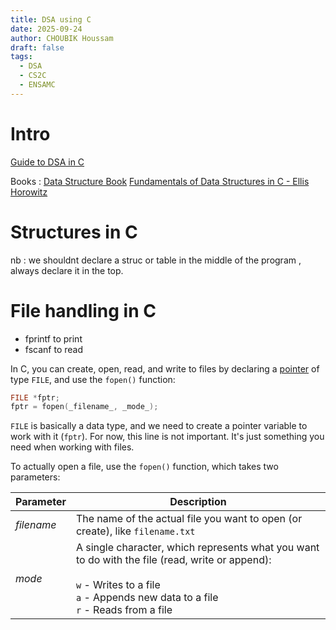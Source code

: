 ```yaml
---
title: DSA using C
date: 2025-09-24
author: CHOUBIK Houssam
draft: false
tags:
  - DSA
  - CS2C
  - ENSAMC
---
```


# Intro

[Guide to DSA in C](https://www.geeksforgeeks.org/c/learn-dsa-in-c/)

Books :
[Data Structure Book](https://gnindia.dronacharya.info/IT/3rdSem/Downloads/DataStructure/Books/DATA-STRUCTURE-BOOK-3.pdf)
[Fundamentals of Data Structures in C - Ellis Horowitz](https://mrce.in/ebooks/Fundamentals-of-Data-Structures-in-C-Ellis-Horowitz-Sartaj-Sahni-etc.-.pdf)


# Structures in C

nb : we shouldnt declare a struc or table in the middle of the program , always declare it in the top.


# File handling in C

- fprintf to print
- fscanf to read

In C, you can create, open, read, and write to files by declaring a [pointer](https://www.w3schools.com/c/c_pointers.php) of type `FILE`, and use the `fopen()` function:

```c
FILE *fptr;  
fptr = fopen(_filename_, _mode_);
```

`FILE` is basically a data type, and we need to create a pointer variable to work with it (`fptr`). For now, this line is not important. It's just something you need when working with files.

To actually open a file, use the `fopen()` function, which takes two parameters:


| Parameter  | Description                                                                                                                                                                                      |
| ---------- | ------------------------------------------------------------------------------------------------------------------------------------------------------------------------------------------------ |
| _filename_ | The name of the actual file you want to open (or create), like `filename.txt`                                                                                                                    |
| _mode_     | A single character, which represents what you want to do with the file (read, write or append):<br><br>`w` - Writes to a file  <br>`a` - Appends new data to a file  <br>`r` - Reads from a file |

